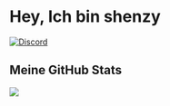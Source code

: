 # Hey, Ich bin shenzy
[![Discord](https://img.shields.io/discord/1122583195645386852?style=for-the-badge&logo=discord&logoColor=white&label=Discord&color=blue)](https://discord.gg/XeZNTtuVYN)

## Meine GitHub Stats
![](https://github-readme-stats.vercel.app/api?username=Shenzybot&show_icons=true&theme=dracula)
